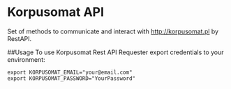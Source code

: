 # Korpusomat API
Set of methods to communicate and interact with http://korpusomat.pl by RestAPI.

##Usage
To use Korpusomat Rest API Requester export credentials to your environment:
```console
export KORPUSOMAT_EMAIL="your@email.com"
export KORPUSOMAT_PASSWORD="YourPassword"
```
